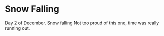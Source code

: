 # Snow Falling
Day 2 of December. Snow falling
Not too proud of this one, time was really running out.